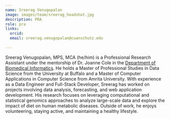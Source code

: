 ```yaml
---
name: Sreerag Venugopalan
image: images/team/sreerag_headshot.jpg
description: PRA
role: pra
links:
  orcid: 
  email: sreerag.venugopalan@cuanschutz.edu
  
---
```

Sreerag Venugopalan, MPS, MCA (he/him) is a Professional Research Assistant under the mentorship of Dr. Joanne Cole in the [Department of Biomedical Informatics](https://medschool.cuanschutz.edu/dbmi). He holds a Master of Professional Studies in Data Science from the University at Buffalo and a Master of Computer Applications in Computer Science from Amrita University. With experience as a Data Engineer and Full-Stack Developer, Sreerag has worked on projects involving data analysis, forecasting, and web application development. His research focuses on leveraging computational and statistical genomics approaches to analyze large-scale data and explore the impact of diet on human metabolic diseases. Outside of work, he enjoys volunteering, staying active, and maintaining a healthy lifestyle.
